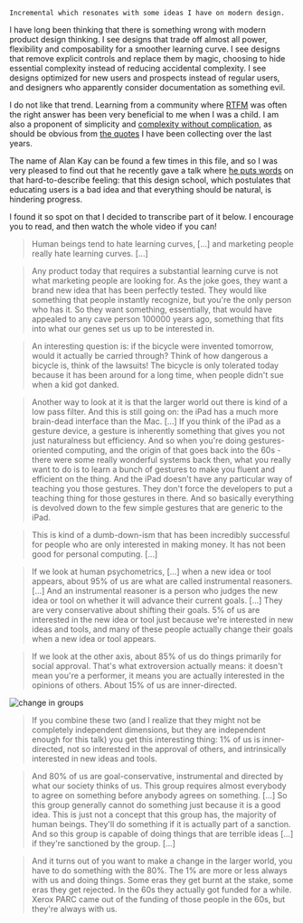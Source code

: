 <!--@
  title="Modern design and Alan Kay"
  published="2014-04-25 00:30:00"
  description = "Alan Kay gave a talk at Demo called The Future Doesn't Have To Be"
-->
    Incremental which resonates with some ideas I have on modern design.


I have long been thinking that there is something wrong with modern product design thinking. I see designs that trade off almost all power, flexibility and composability for a smoother learning curve. I see designs that remove explicit controls and replace them by magic, choosing to hide essential complexity instead of reducing accidental complexity. I see designs optimized for new users and prospects instead of regular users, and designers who apparently consider documentation as something evil.

I do not like that trend. Learning from a community where [RTFM](http://en.wikipedia.org/wiki/RTFM) was often the right answer has been very beneficial to me when I was a child. I am also a proponent of simplicity and [complexity without complication](https://wiki.archlinux.org/index.php/The_Arch_Way#Simplicity), as should be obvious from [the quotes](http://files.catwell.info/notes/quotes.txt) I have been collecting over the last years.

The name of Alan Kay can be found a few times in this file, and so I was very pleased to find out that he recently gave a talk where [he puts words](https://www.youtube.com/watch?feature=player_detailpage&v=gTAghAJcO1o#t=765) on that hard-to-describe feeling: that this design school, which postulates that educating users is a bad idea and that everything should be natural, is hindering progress.

I found it so spot on that I decided to transcribe part of it below. I encourage you to read, and then watch the whole video if you can!

> Human beings tend to hate learning curves, [...] and marketing people really hate learning curves. [...]

> Any product today that requires a substantial learning curve is not what marketing people are looking for. As the joke goes, they want a brand new idea that has been perfectly tested. They would like something that people instantly recognize, but you're the only person who has it. So they want something, essentially, that would have appealed to any cave person 100000 years ago, something that fits into what our genes set us up to be interested in.

> An interesting question is: if the bicycle were invented tomorrow, would it actually be carried through? Think of how dangerous a bicycle is, think of the lawsuits! The bicycle is only tolerated today because it has been around for a long time, when people didn't sue when a kid got danked.

> Another way to look at it is that the larger world out there is kind of a low pass filter. And this is still going on: the iPad has a much more brain-dead interface than the Mac. [...] If you think of the iPad as a gesture device, a gesture is inherently something that gives you not just naturalness but efficiency. And so when you're doing gestures-oriented computing, and the origin of that goes back into the 60s - there were some really wonderful systems back then, what you really want to do is to learn a bunch of gestures to make you fluent and efficient on the thing. And the iPad doesn't have any particular way of teaching you those gestures. They don't force the developers to put a teaching thing for those gestures in there. And so basically everything is devolved down to the few simple gestures that are generic to the iPad.

> This is kind of a dumb-down-ism that has been incredibly successful for people who are only interested in making money. It has not been good for personal computing. [...]

> If we look at human psychometrics, [...] when a new idea or tool appears, about 95% of us are what are called instrumental reasoners. [...] And an instrumental reasoner is a person who judges the new idea or tool on whether it will advance their current goals. [...] They are very conservative about shifting their goals. 5% of us are interested in the new idea or tool just because we're interested in new ideas and tools, and many of these people actually change their goals when a new idea or tool appears.

> If we look at the other axis, about 85% of us do things primarily for social approval. That's what extroversion actually means: it doesn't mean you're a performer, it means you are actually interested in the opinions of others. About 15% of us are inner-directed.

![change in groups](img/kay-change-groups.png)

> If you combine these two (and I realize that they might not be completely independent dimensions, but they are independent enough for this talk) you get this interesting thing: 1% of us is inner-directed, not so interested in the approval of others, and intrinsically interested in new ideas and tools.

> And 80% of us are goal-conservative, instrumental and directed by what our society thinks of us. This group requires almost everybody to agree on something before anybody agrees on something. [...] So this group generally cannot do something just because it is a good idea. This is just not a concept that this group has, the majority of human beings. They'll do something if it is actually part of a sanction. And so this group is capable of doing things that are terrible ideas [...] if they're sanctioned by the group. [...]

> And it turns out of you want to make a change in the larger world, you have to do something with the 80%. The 1% are more or less always with us and doing things. Some eras they get burnt at the stake, some eras they get rejected. In the 60s they actually got funded for a while. Xerox PARC came out of the funding of those people in the 60s, but they're always with us.
